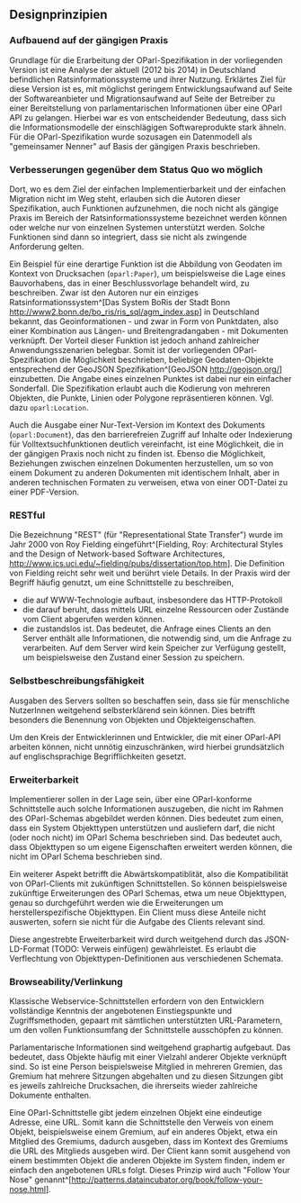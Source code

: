 Designprinzipien
----------------

### Aufbauend auf der gängigen Praxis

Grundlage für die Erarbeitung der OParl-Spezifikation in der vorliegenden Version
ist eine Analyse der aktuell (2012 bis 2014) in Deutschland befindlichen
Ratsinformationssysteme und ihrer Nutzung. Erklärtes Ziel für diese Version ist es,
mit möglichst geringem Entwicklungsaufwand auf Seite der Softwareanbieter und 
Migrationsaufwand auf Seite der Betreiber zu einer Bereitstellung von parlamentarischen 
Informationen über eine OParl API zu gelangen. Hierbei war es von entscheidender 
Bedeutung, dass sich die Informationsmodelle der einschlägigen Softwareprodukte stark
ähneln. Für die OParl-Spezifikation wurde sozusagen ein Datenmodell als "gemeinsamer Nenner"
auf Basis der gängigen Praxis beschrieben.

### Verbesserungen gegenüber dem Status Quo wo möglich

Dort, wo es dem Ziel der einfachen Implementierbarkeit und der einfachen Migration
nicht im Weg steht, erlauben sich die Autoren dieser Spezifikation, auch Funktionen
aufzunehmen, die noch nicht als gängige Praxis im Bereich der Ratsinformationssysteme
bezeichnet werden können oder welche nur von einzelnen Systemen unterstützt werden.
Solche Funktionen sind dann so integriert, dass sie nicht als zwingende Anforderung
gelten.

Ein Beispiel für eine derartige Funktion ist die Abbildung von Geodaten im Kontext von
Drucksachen (`oparl:Paper`), um beispielsweise die Lage eines Bauvorhabens, das in
einer Beschlussvorlage behandelt wird, zu beschreiben. Zwar ist den Autoren nur ein
einziges Ratsinformationssystem^[Das System BoRis der Stadt Bonn
<http://www2.bonn.de/bo_ris/ris_sql/agm_index.asp>] in Deutschland bekannt, das 
Geoinformationen - und zwar in Form von Punktdaten, also einer Kombination aus 
Längen- und Breitengradangaben - mit Dokumenten verknüpft. Der Vorteil dieser
Funktion ist jedoch anhand zahlreicher Anwendungsszenarien belegbar. Somit ist der
vorliegenden OParl-Spezifikation die Möglichkeit beschrieben, beliebige Geodaten-Objekte
entsprechend der GeoJSON Spezifikation^[GeoJSON <http://geojson.org/>] einzubetten.
Die Angabe eines einzelnen Punktes ist dabei nur ein einfacher Sonderfall. Die
Spezifikation erlaubt auch die Kodierung von mehreren Objekten, die Punkte, Linien
oder Polygone repräsentieren können. Vgl. dazu `oparl:Location`.

Auch die Ausgabe einer Nur-Text-Version im Kontext des Dokuments (`oparl:Document`),
das den barrierefreien Zugriff auf Inhalte oder Indexierung für Volltextsuchfunktionen
deutlich vereinfacht, ist eine Möglichkeit, die in der gängigen Praxis noch nicht zu
finden ist. Ebenso die Möglichkeit, Beziehungen zwischen einzelnen Dokumenten
herzustellen, um so von einem Dokument zu anderen Dokumenten mit identischem Inhalt,
aber in anderen technischen Formaten zu verweisen, etwa von einer ODT-Datei zu einer
PDF-Version.

### RESTful

Die Bezeichnung "REST" (für "Representational State Transfer") wurde im Jahr 2000 von
Roy Fielding eingeführt^[Fielding, Roy: Architectural Styles and
the Design of Network-based Software Architectures,
<http://www.ics.uci.edu/~fielding/pubs/dissertation/top.htm>]. Die Definition
von Fielding reicht sehr weit und berührt viele Details. In der Praxis wird der Begriff
häufig genutzt, um eine Schnittstelle zu beschreiben,

* die auf WWW-Technologie aufbaut, insbesondere das HTTP-Protokoll
* die darauf beruht, dass mittels URL einzelne Ressourcen oder Zustände vom
  Client abgerufen werden können.
* die zustandslos ist. Das bedeutet, die Anfrage eines Clients an den Server enthält
  alle Informationen, die notwendig sind, um die Anfrage zu verarbeiten. Auf dem Server
  wird kein Speicher zur Verfügung gestellt, um beispielsweise den Zustand einer Session
  zu speichern.

### Selbstbeschreibungsfähigkeit

Ausgaben des Servers sollten so beschaffen sein, dass sie für menschliche NutzerInnen
weitgehend selbsterklärend sein können. Dies betrifft besonders die Benennung von
Objekten und Objekteigenschaften.

Um den Kreis der Entwicklerinnen und Entwickler, die mit einer OParl-API arbeiten
können, nicht unnötig einzuschränken, wird hierbei grundsätzlich auf englischsprachige
Begrifflichkeiten gesetzt.

### Erweiterbarkeit

Implementierer sollen in der Lage sein, über eine OParl-konforme Schnittstelle auch
solche Informationen auszugeben, die nicht im Rahmen des OParl-Schemas abgebildet werden
können. Dies bedeutet zum einen, dass ein System Objekttypen unterstützen und ausliefern
darf, die nicht (oder noch nicht) im OParl Schema beschrieben sind. Das bedeutet auch,
dass Objekttypen so um eigene Eigenschaften erweitert werden können, die nicht im OParl 
Schema beschrieben sind.

Ein weiterer Aspekt betrifft die Abwärtskompatiblität, also die Kompatibilität von
OParl-Clients mit zukünftigen Schnittstellen. So können beispielsweise zukünftige Erweiterungen
des OParl Schemas, etwa um neue Objekttypen, genau so durchgeführt werden wie die Erweiterungen
um herstellerspezifische Objekttypen. Ein Client muss diese Anteile nicht auswerten, sofern
sie nicht für die Aufgabe des Clients relevant sind.

Diese angestrebte Erweiterbarkeit wird durch weitgehend durch das JSON-LD-Format
(TODO: Verweis einfügen) gewährleistet. Es erlaubt die Verflechtung von Objekttypen-Definitionen
aus verschiedenen Schemata.

### Browseability/Verlinkung

Klassische Webservice-Schnittstellen erfordern von den Entwicklern vollständige Kenntnis
der angebotenen Einstiegspunkte und Zugriffsmethoden, gepaart mit sämtlichen unterstützten
URL-Parametern, um den vollen Funktionsumfang der Schnittstelle ausschöpfen zu können.

Parlamentarische Informationen sind weitgehend graphartig aufgebaut. Das bedeutet, dass
Objekte häufig mit einer Vielzahl anderer Objekte verknüpft sind. So ist eine Person
beispielsweise Mitglied in mehreren Gremien, das Gremium hat mehrere Sitzungen abgehalten
und zu diesen Sitzungen gibt es jeweils zahlreiche Drucksachen, die ihrerseits wieder
zahlreiche Dokumente enthalten.

Eine OParl-Schnittstelle gibt jedem einzelnen Objekt eine eindeutige Adresse, eine URL.
Somit kann die Schnittstelle den Verweis von einem Objekt, beispielsweise einem Gremium,
auf ein anderes Objekt, etwa ein Mitglied des Gremiums, dadurch ausgeben, dass im Kontext
des Gremiums die URL des Mitglieds ausgeben wird. Der Client kann somit ausgehend von einem
bestimmten Objekt die anderen Objekte im System finden, indem er einfach den angebotenen
URLs folgt. Dieses Prinzip wird auch "Follow Your Nose" genannt^[<http://patterns.dataincubator.org/book/follow-your-nose.html>].

